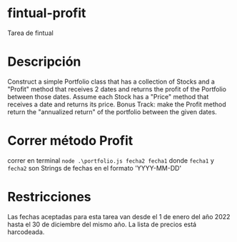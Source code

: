 # fintual-profit
Tarea de fintual

# Descripción
Construct a simple Portfolio class that has a collection of Stocks and a "Profit" method that receives 2 dates and returns the profit of the Portfolio between those dates. Assume each Stock has a "Price" method that receives a date and returns its price.
Bonus Track: make the Profit method return the "annualized return" of the portfolio between the given dates.

# Correr método Profit

correr en terminal `node .\portfolio.js fecha2 fecha1` donde `fecha1` y `fecha2` son Strings de fechas en el formato 'YYYY-MM-DD'

# Restricciones

Las fechas aceptadas para esta tarea van desde el 1 de enero del año 2022 hasta el 30 de diciembre del mismo año. La lista de precios está harcodeada.

